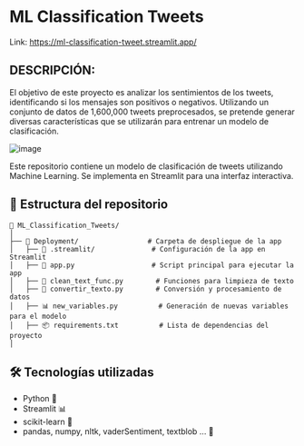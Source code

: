 # ML Classification Tweets

Link: https://ml-classification-tweet.streamlit.app/

## DESCRIPCIÓN:
El objetivo de este proyecto es analizar los sentimientos de los tweets, identificando si los mensajes son positivos o negativos. Utilizando un conjunto de datos de 1,600,000 tweets preprocesados, se pretende generar diversas características que se utilizarán para entrenar un modelo de clasificación.

![image](https://github.com/user-attachments/assets/7951a511-d5c8-4c81-8ba6-be4bc1259047)


Este repositorio contiene un modelo de clasificación de tweets utilizando Machine Learning. Se implementa en Streamlit para una interfaz interactiva.

## 📂 Estructura del repositorio
```plaintext
📂 ML_Classification_Tweets/
│
├── 🚀 Deployment/                 # Carpeta de despliegue de la app
│   ├── 📁 .streamlit/              # Configuración de la app en Streamlit
│   ├── 📜 app.py                   # Script principal para ejecutar la app
│   ├── 🧹 clean_text_func.py        # Funciones para limpieza de texto
│   ├── 🔄 convertir_texto.py        # Conversión y procesamiento de datos
│   ├── 📊 new_variables.py          # Generación de nuevas variables para el modelo
│   ├── 📦 requirements.txt          # Lista de dependencias del proyecto
│
```

## 🛠 Tecnologías utilizadas
* Python 🐍
* Streamlit 📊
* scikit-learn 🤖
* pandas, numpy, nltk, vaderSentiment, textblob ... 🧹


